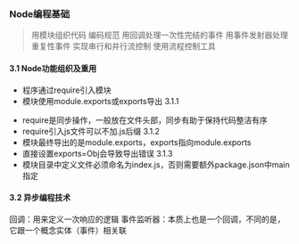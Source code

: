 ### Node编程基础
> 用模块组织代码
> 编码规范
> 用回调处理一次性完结的事件
> 用事件发射器处理重复性事件
> 实现串行和并行流控制
> 使用流程控制工具

#### 3.1 Node功能组织及重用
  - 程序通过require引入模块
  - 模块使用module.exports或exports导出
3.1.1
  * require是同步操作，一般放在文件头部，同步有助于保持代码整洁有序
  * require引入js文件可以不加.js后缀
3.1.2
  * 模块最终导出的是module.exports，exports指向module.exports
  * 直接设置exports=Obj会导致导出错误
3.1.3
  * 模块目录中定义文件必须命名为index.js，否则需要额外package.json中main指定

#### 3.2 异步编程技术
回调：用来定义一次响应的逻辑
事件监听器：本质上也是一个回调，不同的是，它跟一个概念实体（事件）相关联